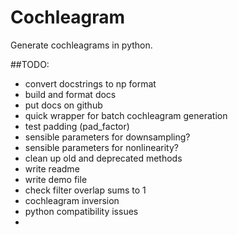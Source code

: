 # Cochleagram 
Generate cochleagrams in python.

##TODO:
+ convert docstrings to np format
+ build and format docs
+ put docs on github
+ quick wrapper for batch cochleagram generation
+ test padding (pad_factor)
+ sensible parameters for downsampling?
+ sensible parameters for nonlinearity?
+ clean up old and deprecated methods
+ write readme
+ write demo file
+ check filter overlap sums to 1
+ cochleagram inversion
+ python compatibility issues
+ 
